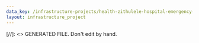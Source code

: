 ```yaml
---
data_key: /infrastructure-projects/health-zithulele-hospital-emergency-works
layout: infrastructure_project
---
```

[//]: <> GENERATED FILE. Don't edit by hand.